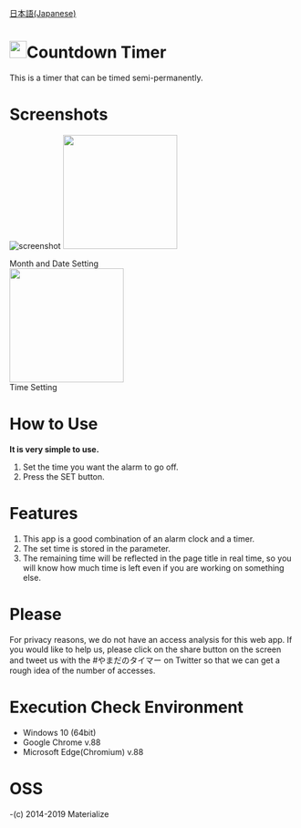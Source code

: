 [日本語(Japanese)](README_ja.md)
# <img src="/fabicon/fabicon.ico" width="30px">Countdown Timer
This is a timer that can be timed semi-permanently.
# Screenshots
![screenshot](https://user-images.githubusercontent.com/75155258/108706967-c0f54680-7552-11eb-95c8-930a069b5dc1.png)
<img src="https://user-images.githubusercontent.com/75155258/109407250-9546e600-79c2-11eb-8d21-54b11916e1bc.png" width ="200px"><figcaption>Month and Date Setting</figcaption>
<img src="https://user-images.githubusercontent.com/75155258/109407251-9aa43080-79c2-11eb-94db-5a62b3340ca0.png" width ="200px"><figcaption>Time Setting</figcaption>
# How to Use
**It is very simple to use.**  
1. Set the time you want the alarm to go off.
2. Press the SET button.
# Features
1. This app is a good combination of an alarm clock and a timer.
2. The set time is stored in the parameter.
3. The remaining time will be reflected in the page title in real time, so you will know how much time is left even if you are working on something else.
# Please
For privacy reasons, we do not have an access analysis for this web app. If you would like to help us, please click on the share button on the screen and tweet us with the #やまだのタイマー on Twitter so that we can get a rough idea of the number of accesses.
# Execution Check Environment
- Windows 10 (64bit)
- Google Chrome v.88
- Microsoft Edge(Chromium) v.88
# OSS
-(c) 2014-2019 Materialize
